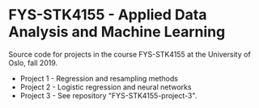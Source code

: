 # FYS-STK4155 - Applied Data Analysis and Machine Learning

Source code for projects in the course FYS-STK4155 at the University of Oslo, fall 2019.

* Project 1 - Regression and resampling methods
* Project 2 - Logistic regression and neural networks
* Project 3 - See repository "FYS-STK4155-project-3".
